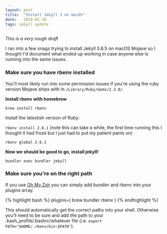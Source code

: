 ```yaml
---
layout: post
title:  "Install Jekyll 3 on macOS"
date:   2019-02-20
tags: jekyll update
---
```

*This is a very rough draft*

I ran into a few snags trying to install Jekyll 3.8.5 on macOS Mojave so I thought I'd document what ended up working in case anyone else is running into the same issues.

### Make sure you have rbenv installed

You'll most likely run into some permission issues if you're using the ruby version Mojave ships with in `/Library/Ruby/Gems/2.3.0/`.

**Install rbenv with homebrew**

`brew install rbenv`

Install the latestish version of Ruby:

`rbenv install 2.6.1` (note this can take a while, the first time running this I thought it had froze but I just had to put my patient pants on)

`rbenv global 2.6.1`

**Now we should be good to go, install jekyll!**

`bundler exec bundler jekyll`

### Make sure you're on the right path

If you use [Oh My Zsh][omz] you can simply add bundler and rbenv into your plugins array.

{% highlight bash %}
plugins=(
  brew bundler rbenv
)
{% endhighlight %}

 This should automatically get the correct paths into your shell. Otherwise you'll need to be sure and add the path to your .bash_profile/.bashrc/whatever file (i.e. `export PATH="$HOME/.rbenv/bin:$PATH"`).

[omz]: https://github.com/robbyrussell/oh-my-zsh